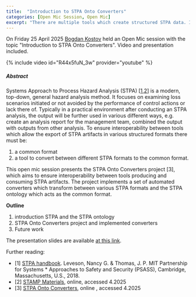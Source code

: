 ```yaml
---
title:  "Introduction to STPA Onto Converters"
categories: [Open Mic Session, Open Mic]
excerpt: "There are multiple tools which create structured STPA data. In this talk, we discuss a prototype tool which allows to convert STPA and System Control Structure (SCS) to the STPA ontology."
---
```


<!-- Fixing content of this file:
  - [IF NOT RUNNING FROM GITHUB ACTION] replace all variables within this file surrounded by `${` `}`, example values are:
    - OPEN_MIC_SESSION_TITLE=`Debugging SPARQL queries`
    - OPEN_MIC_SESSION_DATE=`Friday 4 April 2023`
  - remove all comments from this file
-->

On Friday 25 April 2025 [Bogdan Kostov](https://kbss.felk.cvut.cz/web/team#bogdan-kostov) held an Open Mic session with the topic \"Introduction to STPA Onto Converters\". Video and presentation included.

{% include video id="R44x5fuN_3w" provider="youtube" %}

##### Abstract
Systems Approach to Process Hazard Analysis (STPA) [[1](https://psas.scripts.mit.edu/home/wp-content/uploads/2016/01/Systems-Theoretic-Process-Analysis-STPA-John-Thomas.pdf),[2](http://psas.scripts.mit.edu/home/materials/)] is a modern, top-down, general hazard analysis method. It focuses on examining loss scenarios initiated or not avoided by the performance of control actions or lack there of. Typically in a practical environment after conducting an STPA analysis, the output will be further used in various different ways, e.g. create an analysis report for the management team, combined the output with outputs from other analysis. To ensure interoperability between tools which allow the export of STPA artifacts in various structured formats there must be:
1) a common format 
2) a tool to convert between different STPA formats to the common format.

This open mic session presents the STPA Onto Converters project [3], which aims to ensure interoperability between tools producing and consuming STPA artifacts. The project implements a set of automated converters which transform between various STPA formats and the STPA ontology which acts as the common format. 

**Outline** 
1) introduction STPA and the STPA ontology
2) STPA Onto Converters project and implemented converters
3) Future work

The presentation slides are available [at this link](https://docs.google.com/presentation/d/1yD5FeJULknTM2CPux54KGIAHlJbuCvxkaWcAdbanUG8/edit?usp=drive_link).

Further reading:

* [1] [STPA handbook](https://psas.scripts.mit.edu/home/wp-content/uploads/2016/01/Systems-Theoretic-Process-Analysis-STPA-John-Thomas.pdf). Leveson, Nancy G. & Thomas, J. P. MIT Partnership for Systems * Approaches to Safety and Security (PSASS), Cambridge, Massachusetts, U.S., 2018.
* [2] [STAMP Materials](http://psas.scripts.mit.edu/home/materials/), online, accessed 4.2025
* [3] [STPA Onto Converters](https://github.com/kbss-cvut/stpa-onto-converters), online , accessed 4.2025
